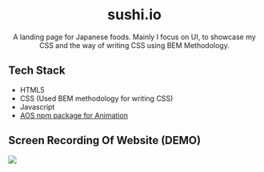 <p align="center">
  <h1 align="center">sushi.io</h1>
  <p align="center">A landing page for Japanese foods. Mainly I focus on UI, to showcase my CSS and the way of writing CSS using BEM Methodology.</p>
</p>


## Tech Stack
- HTML5
- CSS (Used BEM methodology for writing CSS)
- Javascript
- [AOS npm package for Animation](https://www.npmjs.com/package/aos)



## Screen Recording Of Website (DEMO)
[![](https://markdown-videos-api.jorgenkh.no/youtube/RndI-TwfVXY)](https://youtu.be/RndI-TwfVXY)

<!--https://youtu.be/RndI-TwfVXY -->

